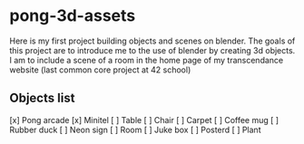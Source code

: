 # pong-3d-assets
Here is my first project building objects and scenes on blender. The goals of this project are to introduce me to the use of blender by creating 3d objects. I am to include a scene of a room in the home page of my transcendance website (last common core project at 42 school)


## Objects list

[x] Pong arcade
[x] Minitel
[ ] Table
[ ] Chair
[ ] Carpet
[ ]	Coffee mug
[ ] Rubber duck
[ ] Neon sign
[ ] Room
[ ] Juke box
[ ] Posterd
[ ] Plant
